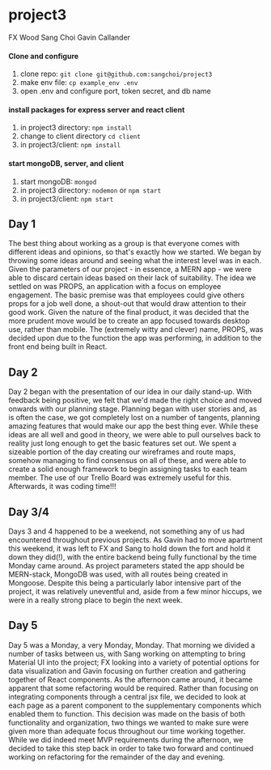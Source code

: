 # project3

FX Wood
Sang Choi
Gavin Callander

#### Clone and configure
1. clone repo: `git clone git@github.com:sangchoi/project3`
2. make env file: `cp example_env .env`
3. open .env and configure port, token secret, and db name

#### install packages for express server and react client
1. in project3 directory: `npm install`
2. change to client directory `cd client` 
3. in project3/client: `npm install`

#### start mongoDB, server, and client
1. start mongoDB: `mongod`
2. in project3 directory: `nodemon` or `npm start`
3. in project3/client: `npm start`

## Day 1
The best thing about working as a group is that everyone comes with different ideas and opinions, so that's exactly how we started.
We began by throwing some ideas around and seeing what the interest level was in each. Given the parameters of our project - in essence, a MERN app - we were able to discard certain ideas based on their lack of suitability.
The idea we settled on was PROPS, an application with a focus on employee engagement. The basic premise was that employees could give others props for a job well done, a shout-out that would draw attention to their good work.
Given the nature of the final product, it was decided that the more prudent move would be to create an app focused towards desktop use, rather than mobile. The (extremely witty and clever) name, PROPS, was decided upon due to the function the app was performing, in addition to the front end being built in React. 
## Day 2
Day 2 began with the presentation of our idea in our daily stand-up. With feedback being positive, we felt that we'd made the right choice and moved onwards with our planning stage.
Planning began with user stories and, as is often the case, we got completely lost on a number of tangents, planning amazing features that would make our app the best thing ever. While these ideas are all well and good in theory, we were able to pull ourselves back to reality just long enough to get the basic features set out.
We spent a sizeable portion of the day creating our wireframes and route maps, somehow managing to find consensus on all of these, and were able to create a solid enough framework to begin assigning tasks to each team member. The use of our Trello Board was extremely useful for this.
Afterwards, it was coding time!!!
## Day 3/4
Days 3 and 4 happened to be a weekend, not something any of us had encountered throughout previous projects. As Gavin had to move apartment this weekend, it was left to FX and Sang to hold down the fort and hold it down they did(!), with the entire backend being fully functional by the time Monday came around.
As project parameters stated the app should be MERN-stack, MongoDB was used, with all routes being created in Mongoose.
Despite this being a particularly labor intensive part of the project, it was relatively uneventful and, aside from a few minor hiccups, we were in a really strong place to begin the next week.
## Day 5
Day 5 was a Monday, a very Monday, Monday. 
That morning we divided a number of tasks between us, with Sang working on attempting to bring Material UI into the project; FX looking into a variety of potential options for data visualization and Gavin focusing on further creation and gathering together of React components.
As the afternoon came around, it became apparent that some refactoring would be required. Rather than focusing on integrating components through a central jsx file, we decided to look at each page as a parent component to the supplementary components which enabled them to function. This decision was made on the basis of both functionality and organization, two things we wanted to make sure were given more than adequate focus throughout our time working together.
While we did indeed meet MVP requirements during the afternoon, we decided to take this step back in order to take two forward and continued working on refactoring for the remainder of the day and evening.